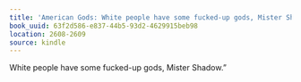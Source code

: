 ```yaml
---
title: 'American Gods: White people have some fucked-up gods, Mister Shadow.”'
book_uuid: 63f2d586-e837-44b5-93d2-4629915beb98
location: 2608-2609
source: kindle
---
```


White people have some fucked-up gods, Mister Shadow.”